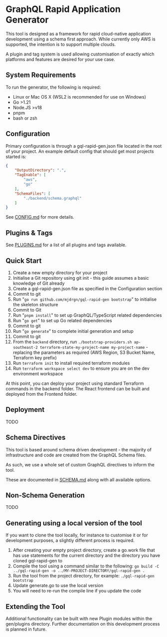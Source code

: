 # GraphQL Rapid Application Generator

This tool is designed as a framework for rapid cloud-native application development using a schema first approach.
While currently only AWS is supported, the intention is to support multiple clouds.

A plugin and tag system is used allowing customisation of exactly which platforms and features are desired for your use case.

## System Requirements
To run the generator, the following is required:
- Linux or Mac OS X (WSL2 is recommended for use on Windows)
- Go >1.21
- Node.JS >v18
- pnpm
- bash or zsh

## Configuration
Primary configuration is through a gql-rapid-gen.json file located in the root of your project.
An example default config that should get most projects started is:
```json
{
	"OutputDirectory": ".",
	"TagEnable": [
		"aws",
		"go"
	],
	"SchemaFiles": [
		"./backend/schema.graphql"
	]
}
```
See [CONFIG.md](./CONFIG.md) for more details.

## Plugins & Tags
See [PLUGINS.md](./PLUGINS.md) for a list of all plugins and tags available.

## Quick Start
1. Create a new empty directory for your project
2. Initialise a Git repository using git init - this guide assumes a basic knowledge of Git already
3. Create a gql-rapid-gen.json file as specified in the Configuration section
4. Commit to git
5. Run "`go run github.com/mjdrgn/gql-rapid-gen bootstrap`" to initialise the skeleton structure
6. Commit to Git
7. Run "`pnpm install`" to set up GraphQL/TypeScript related dependencies
8. Run "`go get`" to set up Go related dependencies
9. Commit to git
10. Run "`go generate`" to complete initial generation and setup
11. Commit to git
12. From the `backend` directory, run `./bootstrap-providers.sh ap-southeast-2 terraform-state-my-project-name my-project-name` - replacing the parameters as required (AWS Region, S3 Bucket Name, Terraform key prefix)
13. Run `terraform init` to install required terraform modules
14. Run `terraform workspace select dev` to ensure you are on the dev environment workspace

At this point, you can deploy your project using standard Terraform commands in the backend folder.
The React frontend can be built and deployed from the Frontend folder.

## Deployment
TODO

## Schema Directives
This tool is based around schema driven development - the majority of infrastructure and code are created from the GraphQL Schema files.

As such, we use a whole set of custom GraphQL directives to inform the tool.

These are documented in [SCHEMA.md](./SCHEMA.md) along with all available options.

## Non-Schema Generation
TODO

## Generating using a local version of the tool
If you want to clone the tool locally, for instance to customise it or for development purposes, a slightly different process is required.
1. After creating your empty project directory, create a go.work file that has use statements for the current directory and the directory you have cloned gql-rapid-gen to
2. Compile the tool using a command similar to the following: `go build -C ../gql-rapid-gen -o ../MY-PROJECT-DIRECTORY/gql-rapid-gen .`
3. Run the tool from the project directory, for example: `./gql-rapid-gen bootstrap`
4. Update generate.go to use the local version
4. You will need to re-run the compile line if you update the code

## Extending the Tool
Additional functionality can be built with new Plugin modules within the gen/plugins directory.
Further documentation on this development process is planned in future.

